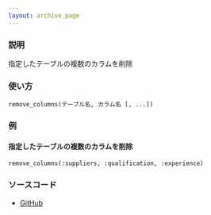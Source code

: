 ```yaml
---
layout: archive_page
---
```

### 説明
指定したテーブルの複数のカラムを削除

### 使い方
    remove_columns(テーブル名, カラム名 [, ...])

### 例
#### 指定したテーブルの複数のカラムを削除
    remove_columns(:suppliers, :qualification, :experience)

### ソースコード
* [GitHub](https://github.com/rails/rails/blob/ac30e389ecfa0e26e3d44c1eda8488ddf63b3ecc/activerecord/lib/active_record/connection_adapters/abstract/schema_statements.rb#L588)